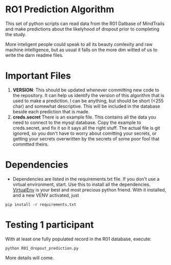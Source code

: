 
# RO1 Prediction Algorithm

This set of python scripts can read data from the R01 Datbase of MindTrails and make predictions about the likelyhood of 
dropout prior to completing the study.

More inteligent people could speak to all its beauty comlexity and raw machine intelligence, but as usual
it falls on the more dim witted of us to write the darn readme files.

# Important Files
1. **VERSION**:  This should be updated whenever committing new code to the repository.  It can help us
identify the version of this algorithm that is used to make a prediction.  I can be anything, but should
be short (<255 char) and somewhat descriptive.  This will be included in the database beside each 
prediction that is made.
2. **creds.secret** There is an example file.  This contains all the data you need to connect to the mysql
database.  Copy the example to creds.secret, and fix it so it says all the right stuff.  The actual file
is git ignored, so you don't have to worry about comitting your secrets, or getting your secrets overwritten
by the secrets of some poor fool that commtted theirs.

# Dependencies
* Dependencies are listed in the requirements.txt file.  If you don't use a virtual environment, start.  Use this to 
install all the dependencies. [VirtualEnv](https://virtualenv.pypa.io/en/latest/installation/) is your best and most 
precious python friend.  With it installed, and a new VENV activated, just
```commandline
pip install -r requirements.txt
```

# Testing 1 participant
With at least one fully populated record in the R01 database, execute:
```commandline
python R01_dropout_prediction.py
```

More details will come.




